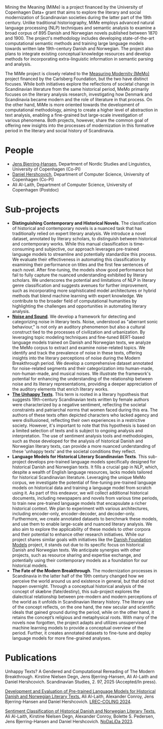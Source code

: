 Mining the Meaning (MiMe) is a project financed by the University of Copenhagen Data+ grant that aims to explore the literary and social modernization of Scandinavian societies during the latter part of the 19th century. Unlike traditional historiography, MiMe employs advanced natural language processing (NLP) techniques and semantic analysis to examine a broad corpus of 895 Danish and Norwegian novels published between 1870 and 1900. The project's methodology includes developing state-of-the-art computational semantic methods and training large language models towards written late 19th-century Danish and Norwegian. The project also plans to integrate existing conceptual knowledge resources and develop methods for incorporating extra-linguistic information in semantic parsing and analysis.

The MiMe project is closely related to the [Measuring Modernity (MeMo)](https://nors.ku.dk/english/research/projects/measuring-modernity/) project financed by the Carlsberg Foundation, but the two have distinct focuses. While both initiatives explore the reflections of societal change in Scandinavian literature from the same historical period, MeMo primarily focuses on the literary analysis research, investigating how Denmark and Scandinavia became modern and the role of literature in that process. On the other hand, MiMe is more oriented towards the development of computational methodology, aiming to create a higher level of abstraction in text analysis, enabling a fine-grained but large-scale investigation of various phenomena. Both projects, however, share the common goal of offering new insights into the processes of modernization in this formative period in the literary and social history of Scandinavia.

# People
- [Jens Bjerring-Hansen](https://nors.ku.dk/english/research/projects/measuring-modernity/?pure=da/persons/195540), Department of Nordic Studies and Linguistics, University of Copenhagen (Co-PI)
- [Daniel Hershcovich](https://danielhers.github.io/), Department of Computer Science, University of Copenhagen (Co-PI)
- Ali Al-Laith, Department of Computer Science, University of Copenhagen (Postdoc)

# Sub-projects
- **Distinguishing Contemporary and Historical Novels**. The classification of historical and contemporary novels is a nuanced task that has traditionally relied on expert literary analysis. We introduce a novel dataset, annotated by literary scholars, to distinguish between historical and contemporary works. While this manual classification is time-consuming and subjective, our approach leverages pre-trained language models to streamline and potentially standardize this process. We evaluate their effectiveness in automating this classification by examining their performance on titles and the first few sentences of each novel. After fine-tuning, the models show good performance but fail to fully capture the nuanced understanding exhibited by literary scholars. We underscores the potential and limitations of NLP in literary genre classification and suggests avenues for further improvement, such as incorporating more sophisticated model architectures or hybrid methods that blend machine learning with expert knowledge. We contribute to the broader field of computational humanities by highlighting the challenges and opportunities in automating literary analysis.
- **[Noise and Sound](https://github.com/mime-memo/Noise)**. We develop a framework for detecting and categorizing noise in literary texts. Noise, understood as "aberrant sonic behaviour," is not only an auditory phenomenon but also a cultural construct tied to the processes of civilization and urbanization. By leveraging topic modeling techniques and fine-tuned BERT-based language models trained on Danish and Norwegian texts, we analyze the MeMo corpus to extract and examine noise-related topics. We identify and track the prevalence of noise in these texts, offering insights into the literary perceptions of noise during the Modern Breakthrough period. We develop a comprehensive dataset annotated for noise-related segments and their categorization into human-made, non-human-made, and musical noises. We illustrate the framework's potential for enhancing the understanding of the relationship between noise and its literary representations, providing a deeper appreciation of the auditory elements that enrich literary works.
- **[The Unhappy Texts](https://github.com/mime-memo/unhappy)**. This term is rooted in a literary hypothesis that suggests 19th-century Scandinavian texts written by female authors were characterized by a negative sentiment, reflecting the societal constraints and patriarchal norms that women faced during this era. The authors of these texts often depicted characters who lacked agency and were disillusioned, reflecting their own experiences in a restrictive society. However, it's important to note that this hypothesis is based on a limited selection of texts and is subject to ongoing analysis and interpretation. The use of sentiment analysis tools and methodologies, such as those developed for the analysis of historical Danish and Norwegian literary texts, can provide a more nuanced understanding of these 'unhappy texts' and the societal conditions they reflect.
- **Language Models for Historical Literary Scandinavian Texts**. This sub-project develops pre-trained language models specifically designed for historical Danish and Norwegian texts. It fills a crucial gap in NLP, which, despite a wealth of English language resources, lacks models tailored for historical Scandinavian literature. Leveraging the unique MeMo corpus, we investigate the potential of fine-tuning pre-trained language models on historical data and training a language model from scratch using it. As part of this endeavor, we will collect additional historical documents, including newspapers and novels from various time periods, to train new pre-trained language models that encapsulate a richer historical context. We plan to experiment with various architectures, including encoder-only, encoder-decoder, and decoder-only. Furthermore, we create annotated datasets to benchmark these models, and use them to enable large-scale and nuanced literary analysis. We also aim to explore the applicability of these models to other corpora and their potential to enhance other research initiatives. While our project shares similar goals with initiatives like the [Danish Foundation Models](https://github.com/centre-for-humanities-computing/danish-foundation-models) project, it stands out due to its specific focus on historical Danish and Norwegian texts. We anticipate synergies with other projects, such as resource sharing and expertise exchange, and potentially using their contemporary models as a foundation for our historical models.
- **The Fate of the Modern Breakthrough**. The modernization processes in Scandinavia in the latter half of the 19th century changed how we perceive the world around us and existence in general, but that did not happen overnight. Through a conceptual historical analysis of the concept of skæbne (fate/destiny), this sub-project explores the dialectical relationship between pre-modern and modern perceptions of the world as it unfolds in Scandinavian literary history. The literary use of the concept reflects, on the one hand, the new secular and scientific ideals that gained ground during the period, while on the other hand, it retains the concept’s religious and metaphysical roots. With many of the novels now forgotten, the project adapts and utilizes unsupervised machine learning models to provide a conceptual overview of the period. Further, it creates annotated datasets to fine-tune and deploy language models for more fine-grained analyses.

# Publications
Unhappy Texts? A Gendered and Computational Rereading of The Modern Breakthrough. Kirstine Nielsen Degn, Jens Bjerring-Hansen, Ali Al-Laith and Daniel Hershcovich. Scandinavian Studies, 2. 97, 2025 (Accepted/In press).

[Development and Evaluation of Pre-trained Language Models for Historical Danish and Norwegian Literary Texts.](https://aclanthology.org/2024.lrec-main.431/) Ali Al-Laith, Alexander Conroy, Jens Bjerring-Hansen and Daniel Hershcovich. [LREC-COLING 2024](https://lrec-coling-2024.org/).

[Sentiment Classification of Historical Danish and Norwegian Literary Texts.](https://aclanthology.org/2023.nodalida-1.34/) Ali Al-Laith, Kirstine Nielsen Degn, Alexander Conroy, Bolette S. Pedersen, Jens Bjerring-Hansen and Daniel Hershcovich. [NoDaLiDa 2023](nodalida2023.fo).
